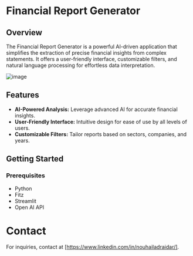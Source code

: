 # Financial Report Generator

## Overview

The Financial Report Generator is a powerful AI-driven application that simplifies the extraction of precise financial insights from complex statements. It offers a user-friendly interface, customizable filters, and natural language processing for effortless data interpretation.

![image](https://github.com/Nouhailadr/Financialreportgenerator/assets/82158822/92883f54-ed42-42fe-8b4c-cde6ab2e0996)

## Features

- **AI-Powered Analysis:** Leverage advanced AI for accurate financial insights.
- **User-Friendly Interface:** Intuitive design for ease of use by all levels of users.
- **Customizable Filters:** Tailor reports based on sectors, companies, and years.

## Getting Started

### Prerequisites

- Python
- Fitz
- Streamlit
- Open AI API

# Contact
For inquiries, contact at [https://www.linkedin.com/in/nouhailadraidar/].
